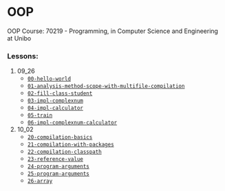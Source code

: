 # OOP
OOP Course: 70219 - Programming, in Computer Science and Engineering at Unibo

### Lessons:
1. 09_26
    * [`00-hello-world`](https://github.com/pallax03/OOP/tree/master/Lezioni/09_26/00-hello-world)
    * [`01-analysis-method-scope-with-multifile-compilation`](https://github.com/pallax03/OOP/tree/master/Lezioni/09_26/01-analysis-method-scope-with-multifile-compilation)
    * [`02-fill-class-student`](https://github.com/pallax03/OOP/tree/master/Lezioni/09_26/02-fill-class-student)
    * [`03-impl-complexnum`](https://github.com/pallax03/OOP/tree/master/Lezioni/09_26/03-impl-complexnum)
    * [`04-impl-calculator`](https://github.com/pallax03/OOP/tree/master/Lezioni/09_26/04-impl-calculator)
    * [`05-train`](https://github.com/pallax03/OOP/tree/master/Lezioni/09_26/05-train)
    * [`06-impl-complexnum-calculator`](https://github.com/pallax03/OOP/tree/master/Lezioni/09_26/06-impl-complexnum-calculator)
2. 10_02
    * [`20-compilation-basics`](https://github.com/pallax03/OOP/tree/master/Lezioni/10_02/20-compilation-basics)
    * [`21-compilation-with-packages`](https://github.com/pallax03/OOP/tree/master/Lezioni/10_02/21-compilation-with-packages)
    * [`22-compilation-classpath`](https://github.com/pallax03/OOP/tree/master/Lezioni/10_02/22-compilation-classpath)
    * [`23-reference-value`](https://github.com/pallax03/OOP/tree/master/Lezioni/10_02/23-reference-value)
    * [`24-program-arguments`](https://github.com/pallax03/OOP/tree/master/Lezioni/10_02/24-program-arguments)
    * [`25-program-arguments`](https://github.com/pallax03/OOP/tree/master/Lezioni/10_02/25-program-arguments)
    * [`26-array`](https://github.com/pallax03/OOP/tree/master/Lezioni/10_02/26-array)
